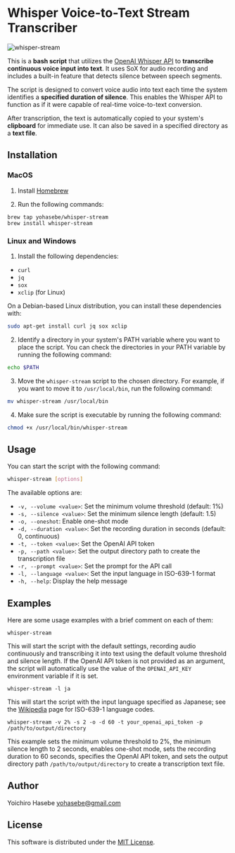 # Whisper Voice-to-Text Stream Transcriber

![whisper-stream](https://github.com/yohasebe/whisper-stream/assets/18207/7b419ba0-a621-40ac-82c6-9c498e038e0d)

This is a **bash script** that utilizes the [OpenAI Whisper API](https://platform.openai.com/docs/guides/speech-to-text) to **transcribe continuous voice input into text**. It uses SoX for audio recording and includes a built-in feature that detects silence between speech segments.

The script is designed to convert voice audio into text each time the system identifies a **specified duration of silence**. This enables the Whisper API to function as if it were capable of real-time voice-to-text conversion.

After transcription, the text is automatically copied to your system's **clipboard** for immediate use. It can also be saved in a specified directory as a **text file**.

## Installation

### MacOS

1. Install [Homebrew](https://brew.sh/)

2. Run the following commands:

```
brew tap yohasebe/whisper-stream
brew install whisper-stream
```

### Linux and Windows

1. Install the following dependencies:

- `curl`
- `jq`
- `sox`
- `xclip` (for Linux)

On a Debian-based Linux distribution, you can install these dependencies with:

```bash
sudo apt-get install curl jq sox xclip
```

2. Identify a directory in your system's PATH variable where you want to place the script. You can check the directories in your PATH variable by running the following command:

```bash
echo $PATH
```

3. Move the `whisper-stream` script to the chosen directory. For example, if you want to move it to `/usr/local/bin`, run the following command:

```bash
mv whisper-stream /usr/local/bin
```

4. Make sure the script is executable by running the following command:

```bash
chmod +x /usr/local/bin/whisper-stream
```

## Usage

You can start the script with the following command:

```bash
whisper-stream [options]
```

The available options are:

- `-v, --volume <value>`: Set the minimum volume threshold (default: 1%)
- `-s, --silence <value>`: Set the minimum silence length (default: 1.5)
- `-o, --oneshot`: Enable one-shot mode
- `-d, --duration <value>`: Set the recording duration in seconds (default: 0, continuous)
- `-t, --token <value>`: Set the OpenAI API token
- `-p, --path <value>`: Set the output directory path to create the transcription file
- `-r, --prompt <value>`: Set the prompt for the API call
- `-l, --language <value>`: Set the input language in ISO-639-1 format
- `-h, --help`: Display the help message

## Examples

Here are some usage examples with a brief comment on each of them:

`whisper-stream`

This will start the script with the default settings, recording audio continuously and transcribing it into text using the default volume threshold and silence length. If the OpenAI API token is not provided as an argument, the script will automatically use the value of the `OPENAI_API_KEY` environment variable if it is set.

`whisper-stream -l ja`

This will start the script with the input language specified as Japanese; see the [Wikipedia](https://en.wikipedia.org/wiki/List_of_ISO_639-1_codes) page for ISO-639-1 language codes.

`whisper-stream -v 2% -s 2 -o -d 60 -t your_openai_api_token -p /path/to/output/directory`

This example sets the minimum volume threshold to 2%, the minimum silence length to 2 seconds, enables one-shot mode, sets the recording duration to 60 seconds, specifies the OpenAI API token, and sets the output directory path `/path/to/output/directory` to create a transcription text file.

## Author

Yoichiro Hasebe <yohasebe@gmail.com>

## License

This software is distributed under the [MIT License](http://www.opensource.org/licenses/mit-license.php).

